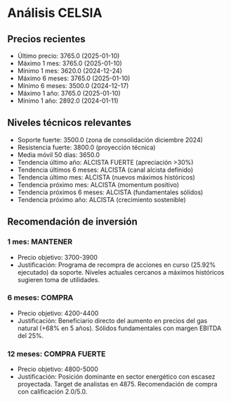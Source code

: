 # Análisis CELSIA

## Precios recientes
- Último precio: 3765.0 (2025-01-10)
- Máximo 1 mes: 3765.0 (2025-01-10)
- Mínimo 1 mes: 3620.0 (2024-12-24)
- Máximo 6 meses: 3765.0 (2025-01-10)
- Mínimo 6 meses: 3500.0 (2024-12-17)
- Máximo 1 año: 3765.0 (2025-01-10)
- Mínimo 1 año: 2892.0 (2024-01-11)

## Niveles técnicos relevantes
- Soporte fuerte: 3500.0 (zona de consolidación diciembre 2024)
- Resistencia fuerte: 3800.0 (proyección técnica)
- Media móvil 50 días: 3650.0
- Tendencia último año: ALCISTA FUERTE (apreciación >30%)
- Tendencia últimos 6 meses: ALCISTA (canal alcista definido)
- Tendencia último mes: ALCISTA (nuevos máximos históricos)
- Tendencia próximo mes: ALCISTA (momentum positivo)
- Tendencia próximos 6 meses: ALCISTA (fundamentales sólidos)
- Tendencia próximo año: ALCISTA (crecimiento sostenible)

## Recomendación de inversión

### 1 mes: MANTENER
- Precio objetivo: 3700-3900
- Justificación: Programa de recompra de acciones en curso (25.92% ejecutado) da soporte. Niveles actuales cercanos a máximos históricos sugieren toma de utilidades.

### 6 meses: COMPRA
- Precio objetivo: 4200-4400
- Justificación: Beneficiario directo del aumento en precios del gas natural (+68% en 5 años). Sólidos fundamentales con margen EBITDA del 25%.

### 12 meses: COMPRA FUERTE
- Precio objetivo: 4800-5000
- Justificación: Posición dominante en sector energético con escasez proyectada. Target de analistas en 4875. Recomendación de compra con calificación 2.0/5.0.
